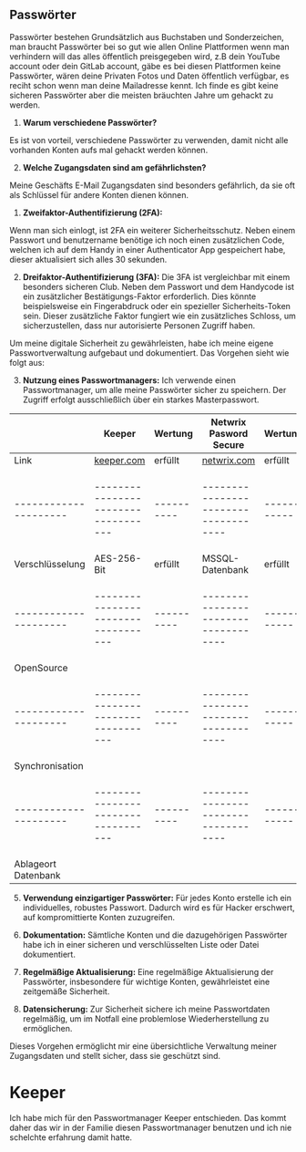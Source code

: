 ## Passwörter

Passwörter bestehen Grundsätzlich aus Buchstaben und Sonderzeichen, man braucht Passwörter bei so gut wie allen Online Plattformen wenn man verhindern will das alles öffentlich preisgegeben wird,
z.B dein YouTube account oder dein GitLab account, gäbe es bei diesen Plattformen keine Passwörter, wären deine Privaten Fotos und Daten öffentlich verfügbar, es reciht schon wenn man deine Mailadresse kennt. 
Ich finde es gibt keine sicheren Passwörter aber die meisten bräuchten Jahre um gehackt zu werden.


1. **Warum verschiedene Passwörter?**

Es ist von vorteil, verschiedene Passwörter zu verwenden, damit nicht alle vorhanden Konten aufs mal gehackt werden können.

2. **Welche Zugangsdaten sind am gefährlichsten?**

Meine Geschäfts E-Mail Zugangsdaten sind besonders gefährlich, da sie oft als Schlüssel für andere Konten dienen können.

1. **Zweifaktor-Authentifizierung (2FA):**

Wenn man sich einlogt, ist 2FA ein weiterer Sicherheitsschutz. Neben einem Passwort und benutzername benötige ich noch einen zusätzlichen Code, welchen ich auf dem Handy in einer Authenticator App gespeichert habe, dieser aktualisiert sich alles 30 sekunden.

2. **Dreifaktor-Authentifizierung (3FA):**
Die 3FA ist vergleichbar mit einem besonders sicheren Club. Neben dem Passwort und dem Handycode ist ein zusätzlicher Bestätigungs-Faktor erforderlich. Dies könnte beispielsweise ein Fingerabdruck oder ein spezieller Sicherheits-Token sein. Dieser zusätzliche Faktor fungiert wie ein zusätzliches Schloss, um sicherzustellen, dass nur autorisierte Personen Zugriff haben.

Um meine digitale Sicherheit zu gewährleisten, habe ich meine eigene Passwortverwaltung aufgebaut und dokumentiert. Das Vorgehen sieht wie folgt aus:

3. **Nutzung eines Passwortmanagers:**
Ich verwende einen Passwortmanager, um alle meine Passwörter sicher zu speichern. Der Zugriff erfolgt ausschließlich über ein starkes Masterpasswort.

|                     |            Keeper                 | Wertung  |      Netwrix Pasword Secure        |  Wertung  |             Google Passwort Manager             |  Wertung  |
|---------------------|-----------------------------------|----------|------------------------------------|-----------|-------------------------------------------------|-----------|
|      Link           | [keeper.com](https://keeper.com/) |  erfüllt | [netwrix.com](https://netwrix.com) |  erfüllt  |  [Manager](chrome://password-manager/passwords) | erfüllt   |
|---------------------|-----------------------------------|----------|------------------------------------|-----------|-------------------------------------------------|-----------|
| Verschlüsselung     |          AES-256-Bit              |  erfüllt |           MSSQL-Datenbank          |  erfüllt  |                     AES-256                     |  erfüllt  |
|---------------------|-----------------------------------|----------|------------------------------------|-----------|-------------------------------------------------|-----------|
|   OpenSource        |                                   |          |                                    |           |                                                 |           |
|---------------------|-----------------------------------|----------|------------------------------------|-----------|-------------------------------------------------|-----------|
|  Synchronisation    |                                   |          |                                    |           |                                                 |           |
|---------------------|-----------------------------------|----------|------------------------------------|-----------|-------------------------------------------------|-----------|
| Ablageort Datenbank |                                   |          |                                    |           |                                                 |           |

5. **Verwendung einzigartiger Passwörter:**
Für jedes Konto erstelle ich ein individuelles, robustes Passwort. Dadurch wird es für Hacker erschwert, auf kompromittierte Konten zuzugreifen.

6. **Dokumentation:**
Sämtliche Konten und die dazugehörigen Passwörter habe ich in einer sicheren und verschlüsselten Liste oder Datei dokumentiert.

7. **Regelmäßige Aktualisierung:**
Eine regelmäßige Aktualisierung der Passwörter, insbesondere für wichtige Konten, gewährleistet eine zeitgemäße Sicherheit.

8. **Datensicherung:**
Zur Sicherheit sichere ich meine Passwortdaten regelmäßig, um im Notfall eine problemlose Wiederherstellung zu ermöglichen.

Dieses Vorgehen ermöglicht mir eine übersichtliche Verwaltung meiner Zugangsdaten und stellt sicher, dass sie geschützt sind.

# **Keeper**

Ich habe mich für den Passwortmanager Keeper entschieden. Das kommt daher das wir in der Familie diesen Passwortmanager benutzen und ich nie schelchte erfahrung damit hatte.

